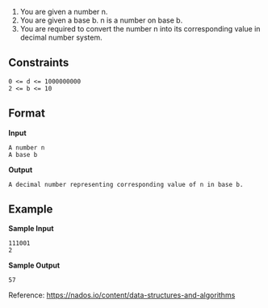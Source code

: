 1. You are given a number n.
2. You are given a base b. n is a number on base b.
3. You are required to convert the number n into its corresponding value in decimal number system.

## Constraints

```
0 <= d <= 1000000000
2 <= b <= 10
```

## Format

**Input**

```
A number n
A base b
```

**Output**

```
A decimal number representing corresponding value of n in base b.
```

## Example

**Sample Input**

```  
111001
2
```  

**Sample Output**

```  
57
```  

Reference: https://nados.io/content/data-structures-and-algorithms